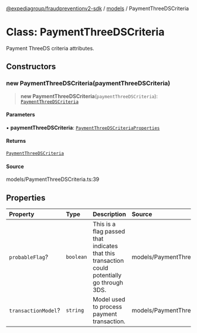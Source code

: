 [@expediagroup/fraudpreventionv2-sdk](../../index.md) / [models](../index.md) / PaymentThreeDSCriteria

# Class: PaymentThreeDSCriteria

Payment ThreeDS criteria attributes.

## Constructors

### new PaymentThreeDSCriteria(paymentThreeDSCriteria)

> **new PaymentThreeDSCriteria**(`paymentThreeDSCriteria`): [`PaymentThreeDSCriteria`](PaymentThreeDSCriteria.md)

#### Parameters

▪ **paymentThreeDSCriteria**: [`PaymentThreeDSCriteriaProperties`](../interfaces/PaymentThreeDSCriteriaProperties.md)

#### Returns

[`PaymentThreeDSCriteria`](PaymentThreeDSCriteria.md)

#### Source

models/PaymentThreeDSCriteria.ts:39

## Properties

| Property | Type | Description | Source |
| :------ | :------ | :------ | :------ |
| `probableFlag`? | `boolean` | This is a flag passed that indicates that this transaction could potentially go through 3DS. | models/PaymentThreeDSCriteria.ts:32 |
| `transactionModel`? | `string` | Model used to process payment transaction. | models/PaymentThreeDSCriteria.ts:37 |
